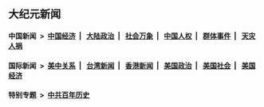 ## 大纪元新闻

#### 中国新闻 &nbsp;>&nbsp; [中国经济](indexes/ncid283/README.md?09121245) &nbsp;| &nbsp; [大陆政治](indexes/ncid277/README.md?09121245) &nbsp;| &nbsp; [社会万象](indexes/ncid282/README.md?09121245) &nbsp;| &nbsp; [中国人权](indexes/ncid278/README.md?09121245) &nbsp;| &nbsp; [群体事件](indexes/ncid279/README.md?09121245) &nbsp;| &nbsp; [天灾人祸](indexes/ncid280/README.md?09121245)

#### 国际新闻 &nbsp;>&nbsp; [美中关系](indexes/nf1412576/README.md?09121245) &nbsp;| &nbsp; [台湾新闻](indexes/ncid1349361/README.md?09121245) &nbsp;| &nbsp; [香港新闻](indexes/ncid1349362/README.md?09121245) &nbsp;| &nbsp; [美国政治](indexes/ncid1078159/README.md?09121245) &nbsp;| &nbsp; [美国社会](indexes/ncid1078160/README.md?09121245) &nbsp;| &nbsp; [美国经济](indexes/ncid1078158/README.md?09121245)

#### 特别专题 &nbsp;>&nbsp; [中共百年历史](https://github.com/easy2view/epoch-special/blob/master/README.md?09121245)  
